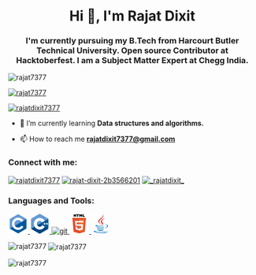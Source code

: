 <h1 align="center">Hi 👋, I'm Rajat Dixit</h1>
<h3 align="center">I'm currently pursuing my B.Tech from Harcourt Butler Technical University. Open source Contributor at Hacktoberfest. I am a Subject Matter Expert at Chegg India.</h3>

<p align="left"> <img src="https://komarev.com/ghpvc/?username=rajat7377&label=Profile%20views&color=0e75b6&style=flat" alt="rajat7377" /> </p>

<p align="left"> <a href="https://github.com/ryo-ma/github-profile-trophy"><img src="https://github-profile-trophy.vercel.app/?username=rajat7377" alt="rajat7377" /></a> </p>

<p align="left"> <a href="https://twitter.com/rajatdixit7377" target="blank"><img src="https://img.shields.io/twitter/follow/rajatdixit7377?logo=twitter&style=for-the-badge" alt="rajatdixit7377" /></a> </p>

- 🌱 I’m currently learning **Data structures and algorithms.**

- 📫 How to reach me **rajatdixit7377@gmail.com**

<h3 align="left">Connect with me:</h3>
<p align="left">
<a href="https://twitter.com/rajatdixit7377" target="blank"><img align="center" src="https://raw.githubusercontent.com/rahuldkjain/github-profile-readme-generator/master/src/images/icons/Social/twitter.svg" alt="rajatdixit7377" height="30" width="40" /></a>
<a href="https://linkedin.com/in/rajat-dixit-2b3566201" target="blank"><img align="center" src="https://raw.githubusercontent.com/rahuldkjain/github-profile-readme-generator/master/src/images/icons/Social/linked-in-alt.svg" alt="rajat-dixit-2b3566201" height="30" width="40" /></a>
<a href="https://instagram.com/_rajatdixit_" target="blank"><img align="center" src="https://raw.githubusercontent.com/rahuldkjain/github-profile-readme-generator/master/src/images/icons/Social/instagram.svg" alt="_rajatdixit_" height="30" width="40" /></a>
</p>

<h3 align="left">Languages and Tools:</h3>
<p align="left"> <a href="https://www.cprogramming.com/" target="_blank" rel="noreferrer"> <img src="https://raw.githubusercontent.com/devicons/devicon/master/icons/c/c-original.svg" alt="c" width="40" height="40"/> </a> <a href="https://www.w3schools.com/cpp/" target="_blank" rel="noreferrer"> <img src="https://raw.githubusercontent.com/devicons/devicon/master/icons/cplusplus/cplusplus-original.svg" alt="cplusplus" width="40" height="40"/> </a> <a href="https://git-scm.com/" target="_blank" rel="noreferrer"> <img src="https://www.vectorlogo.zone/logos/git-scm/git-scm-icon.svg" alt="git" width="40" height="40"/> </a> <a href="https://www.w3.org/html/" target="_blank" rel="noreferrer"> <img src="https://raw.githubusercontent.com/devicons/devicon/master/icons/html5/html5-original-wordmark.svg" alt="html5" width="40" height="40"/> </a> <a href="https://www.java.com" target="_blank" rel="noreferrer"> <img src="https://raw.githubusercontent.com/devicons/devicon/master/icons/java/java-original.svg" alt="java" width="40" height="40"/> </a> </p>

<p><img align="left" src="https://github-readme-stats.vercel.app/api/top-langs?username=rajat7377&show_icons=true&locale=en&layout=compact" alt="rajat7377" /></p>

<p>&nbsp;<img align="center" src="https://github-readme-stats.vercel.app/api?username=rajat7377&show_icons=true&locale=en" alt="rajat7377" /></p>

<p><img align="center" src="https://github-readme-streak-stats.herokuapp.com/?user=rajat7377&" alt="rajat7377" /></p>
